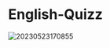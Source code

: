 # English-Quizz


![20230523170855](https://github.com/GuillaumeSere/english-quizz/assets/75996200/b86ba8d4-5360-47f5-8f3b-66389d94d7b2)

